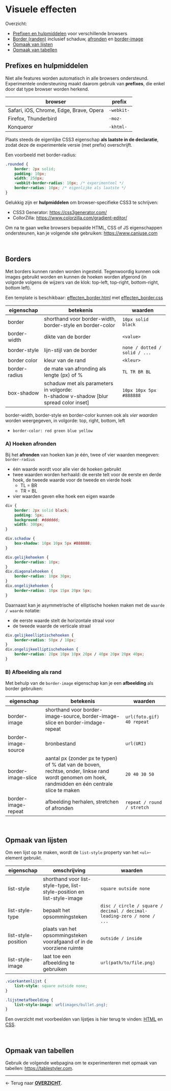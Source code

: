 # Visuele effecten

Overzicht:
* [Prefixen en hulpmiddelen](#prefixes-en-hulpmiddelen) voor verschillende browsers
* [Border (randen)](#borders) inclusief schaduw, [afronden](#a-hoeken-afronden) en [border-image](#b-afbeelding-als-rand)
* [Opmaak van lijsten](#opmaak-van-lijsten)
* [Opmaak van tabellen](#opmaak-van-tabellen)

## Prefixes en hulpmiddelen

Niet alle features worden automatisch in alle browsers ondersteund. Experimentele ondersteuning maakt daarom gebruik van **prefixes**, die enkel door dat type browser worden herkend.

|browser|prefix|
|---|---|
|Safari, iOS, Chrome, Edge, Brave, Opera| `-webkit-`|
|Firefox, Thunderbird|`-moz-`|
|Konqueror|`-khtml-`|

Plaats steeds de eigenlijke CSS3 eigenschap **als laatste in de declaratie**, zodat deze de experimentele versie (met prefix) overschrijft.

Een voorbeeld met border-radius:

```css
.rounded {
    border: 2px solid;
    padding: 10px;
    width: 250px;
    -webkit-border-radius: 10px; /* experimenteel */
    border-radius: 10px; /* eigenlijke als laatste */
}
```

Gelukkig zijn er **hulpmiddelen** om browser-specifieke CSS3 te schrijven:
* CSS3 Generator: https://css3generator.com/ 
* CollorZilla: https://www.colorzilla.com/gradient-editor/ 

Om na te gaan welke browsers bepaalde HTML, CSS of JS eigenschappen ondersteunen, kan je volgende site gebruiken: https://www.caniuse.com 

<br>

## Borders

Met borders kunnen randen worden ingesteld. Tegenwoordig kunnen ook images gebruikt worden en kunnen de hoeken worden afgerond (in volgorde volgens de wijzers van de klok: top-left, top-right, bottom-right, bottom left).

Een template is beschikbaar: [effecten_border.html](./CSS_templates/effecten_border.html) met [effecten_border.css](./CSS_templates/effecten_border.css)

|eigenschap|betekenis|waarden|
|---|---|---|
|border|shorthand voor border-width, border-style en border-color|`10px solid black`|
|border-width|dikte van de border|`<value>`|
|border-style|lijn-stijl van de border|`none / dotted / solid / ...`|
|border color|kleur van de rand|`<kleur>`|
|border-radius|de mate van afronding als lengte (px) of % |`TL TR BR BL`|
|box-shadow|schaduw met als parameters in volgorde:<br>h-shadow v-shadow [blur spread color inset]|`10px 10px 5px #888888`|

border-width, border-style en border-color kunnen ook als *vier waarden* worden weergegeven, in volgorde: top, right, bottom, left
* `border-color: red green blue yellow`


### A) Hoeken afronden

Bij het **afronden** van hoeken kan je één, twee of vier waarden meegeven: `border-radius`
* één waarde wordt voor alle vier de hoeken gebruikt
* twee waarden worden herhaald: de eerste telt voor de eerste en derde hoek, de tweede waarde voor de tweede en vierde hoek
    * TL = BR
    * TR = BL
* vier waarden geven elke hoek een eigen waarde

```css
div {
    border: 2px solid black;
    padding: 5px;
    background: #dddddd;
    width: 300px;
}

div.schaduw {
    box-shadow: 10px 10px 5px #888888;
}

div.gelijkehoeken {
    border-radius: 10px;
}
div.diagonalehoeken {
    border-radius: 10px 30px;
}
div.ongelijkehoeken {
    border-radius: 10px 15px 20px 5px;
}
```

Daarnaast kan je asymmetrische of elliptische hoeken maken met de `waarde / waarde` notatie:
* de eerste waarde stelt de horizontale straal voor
* de tweede waarde de verticale straal

```css 
div.gelijkeelliptischehoeken {
    border-radius: 50px / 10px;
}
div.ongelijkeelliptischehoeken {
    border-radius: 20px 10px 10px 20px / 40px 20px 20px 40px;
}
```

### B) Afbeelding als rand

Met behulp van de `border-image` eigenschap kan je een **afbeelding** als border gebruiken:

|eigenschap|betekenis|waarden|
|---|---|---|
|border-image|shorthand voor border-image-source, border-image-slice en border-imdage-repeat|`url(foto.gif) 40 repeat`|
|border-image-source|bronbestand|`url(URI)`|
|border-image-slice|aantal px (zonder px te typen) of % dat van de boven, rechtse, onder, linkse rand wordt genomen om hoek, randmidden en één centrale slice te maken|`20 40 30 50`|
|border-image-repeat|afbeelding herhalen, stretchen of afronden|`repeat / round / stretch`|

<br>

## Opmaak van lijsten

Om een lijst op te maken, wordt de `list-style` property van het `<ul>`-element gebruikt.

|eigenschap|omschrijving|waarden|
|---|---|---|
|list-style|shorthand voor list-style-type, list-style-position en list-style-image |`square outside none`|
|list-style-type| bepaalt het opsommingsteken|`disc / circle / square / decimal / decimal-leading-zero / none / ...`|
|list-style-position|plaats van het opsommingsteken voorafgaand of in de voorziene ruimte | `outside / inside` 
|list-style-image|laat toe een afbeelding te gebruiken|`url(path/to/file.png)`|

```css
.vierkantenlijst {
    list-style: square outside none;
}

.lijstmetafbeelding {
    list-style-image: url(images/bullet.png);
}
```

Een overzicht met voorbeelden van lijstjes is hier terug te vinden: [HTML](./CSS_templates/lijstjes.html) en [CSS](./CSS_templates/lijstjes.css).

<br>

## Opmaak van tabellen

Gebruik de volgende webpagina om te experimenteren met opmaak van tabellen: https://tablestyler.com. 


---

&larr; Terug naar [**OVERZICHT**](./README.md#overview).